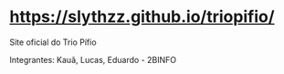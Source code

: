 # https://slythzz.github.io/triopifio/

Site oficial do Trio Pífio

Integrantes: Kauã, Lucas, Eduardo - 2BINFO
